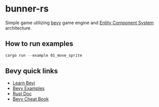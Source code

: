 # bunner-rs

Simple game utilizing [bevy](https://bevyengine.org/) game engine and [Entity Component System](https://en.wikipedia.org/wiki/Entity_component_system) architecture.

## How to run examples
```rust
cargo run --example 01_move_sprite 
```

## Bevy quick links
* [Learn Bevi](https://bevyengine.org/learn/)
* [Bevy Examples](https://github.com/bevyengine/bevy/tree/latest/examples#examples)
* [Rust Doc](https://docs.rs/bevy/latest/bevy/)
* [Bevy Cheat Book](https://bevy-cheatbook.github.io/)